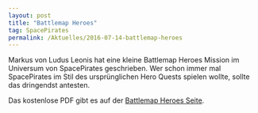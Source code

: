 ```yaml
---
layout: post
title: "Battlemap Heroes"
tag: SpacePirates
permalink: /Aktuelles/2016-07-14-battlemap-heroes
---
```


Markus von Ludus Leonis hat eine kleine Battlemap Heroes Mission im Universum von SpacePirates geschrieben. Wer schon immer mal SpacePirates im Stil des ursprünglichen Hero Quests spielen wollte, sollte das dringendst antesten.

Das kostenlose PDF gibt es auf der [Battlemap Heroes Seite](http://ludus-leonis.com/battlemap-heroes/).
